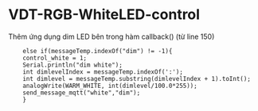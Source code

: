 # VDT-RGB-WhiteLED-control

Thêm ứng dụng dim LED bên trong hàm callback() (từ line 150)
```
    else if(messageTemp.indexOf("dim") != -1){
    control_white = 1;
    Serial.println("dim white");
    int dimlevelIndex = messageTemp.indexOf(':');
    int dimlevel = messageTemp.substring(dimlevelIndex + 1).toInt();
    analogWrite(WARM_WHITE, int(dimlevel/100.0*255));
    send_message_mqtt("white","dim");
    }
```


